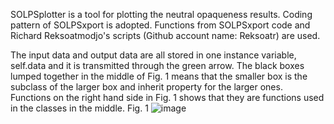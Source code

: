 SOLPSplotter is a tool for plotting the neutral opaqueness results.
Coding pattern of SOLPSxport is adopted. Functions from SOLPSxport code and Richard Reksoatmodjo's scripts (Github account name: Reksoatr) are used.

The input data and output data are all stored in one instance variable, self.data and it is transmitted through the green arrow. The black boxes lumped together in the middle of Fig. 1 means that the smaller box is the subclass of the larger box and inherit property for the larger ones. Functions on the right hand side in Fig. 1 shows that they are functions used in the classes in the middle.
Fig. 1
![image](https://github.com/W-M-plasma-group/SOLPSplotter/assets/106120688/cf40e68c-2837-4939-9431-03384c805882)

